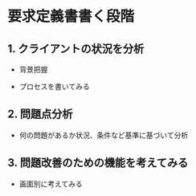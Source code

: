 
# 要求定義書書く段階

## 1. クライアントの状況を分析

* 背景把握

* プロセスを書いてみる

## 2. 問題点分析

* 何の問題があるか状況、条件など基準に基づいて分析

## 3. 問題改善のための機能を考えてみる

* 画面別に考えてみる


